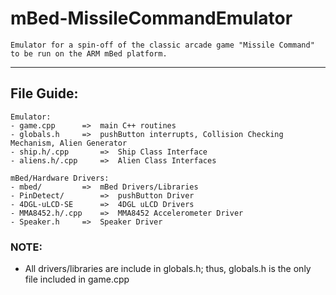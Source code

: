 # mBed-MissileCommandEmulator
	Emulator for a spin-off of the classic arcade game "Missile Command" to be run on the ARM mBed platform.
-------------
## File Guide:

	Emulator: 
	- game.cpp		=>	main C++ routines
	- globals.h		=>	pushButton interrupts, Collision Checking Mechanism, Alien Generator
	- ship.h/.cpp		=>	Ship Class Interface
	- aliens.h/.cpp	  	=>	Alien Class Interfaces
	
	mBed/Hardware Drivers:
	- mbed/		 	=>	mBed Drivers/Libraries
	- PinDetect/		=>	pushButton Driver
	- 4DGL-uLCD-SE		=> 	4DGL uLCD Drivers
	- MMA8452.h/.cpp	=>	MMA8452 Accelerometer Driver
	- Speaker.h		=> 	Speaker Driver

### NOTE:
- All drivers/libraries are include in globals.h; thus, globals.h is the only file included in game.cpp
